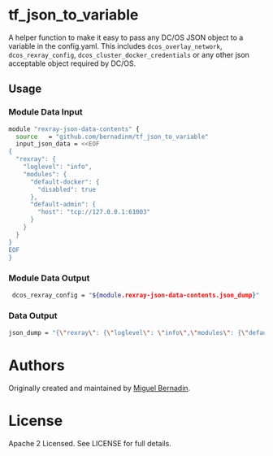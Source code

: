 # tf_json_to_variable
A helper function to make it easy to pass any DC/OS JSON object to a variable in the config.yaml. This includes `dcos_overlay_network`, `dcos_rexray_config`, `dcos_cluster_docker_credentials` or any other json acceptable object required by DC/OS.

## Usage

### Module Data Input

```bash
module "rexray-json-data-contents" {
  source   = "github.com/bernadinm/tf_json_to_variable"
  input_json_data = <<EOF
{
  "rexray": {
    "loglevel": "info",
    "modules": {
      "default-docker": {
        "disabled": true
      },
      "default-admin": {
        "host": "tcp://127.0.0.1:61003"
      }
    }
  }
}
EOF 
}
```

### Module Data Output

```bash
 dcos_rexray_config = "${module.rexray-json-data-contents.json_dump}"
```

### Data Output

```bash
json_dump = "{\"rexray\": {\"loglevel\": \"info\",\"modules\": {\"default-docker\": {\"disabled\": true},\"default-admin\": {\"host\": \"tcp://127.0.0.1:61003\"}}}}"
```

# Authors

Originally created and maintained by [Miguel Bernadin](https://github.com/bernadinm).


# License

Apache 2 Licensed. See LICENSE for full details.
